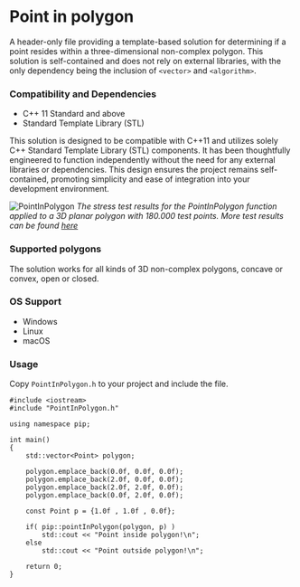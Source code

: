# Point in polygon
A header-only file providing a template-based solution for determining if a point resides within a three-dimensional non-complex polygon. This solution is self-contained and does not rely on external libraries, with the only dependency being the inclusion of `<vector>` and `<algorithm>`.

### Compatibility and Dependencies
- C++ 11 Standard and above
- Standard Template Library (STL)

This solution is designed to be compatible with C++11 and utilizes solely C++ Standard Template Library (STL) components. It has been thoughtfully engineered to function independently without the need for any external libraries or dependencies. This design ensures the project remains self-contained, promoting simplicity and ease of integration into your development environment.<br>

![PointInPolygon](https://github.com/StefanJohnsen/PointInPolygon/blob/main/pictures/pic-01.png)
*The stress test results for the PointInPolygon function applied to a 3D planar polygon with 180.000 test points. More test results can be found [here](Polygons-obj/README.md)*

### Supported polygons
The solution works for all kinds of 3D non-complex polygons, concave or convex, open or closed.

### OS Support
- Windows
- Linux
- macOS

### Usage
Copy `PointInPolygon.h` to your project and include the file.

```
#include <iostream>
#include "PointInPolygon.h"

using namespace pip;

int main()
{
	std::vector<Point> polygon;

	polygon.emplace_back(0.0f, 0.0f, 0.0f);
	polygon.emplace_back(2.0f, 0.0f, 0.0f);
	polygon.emplace_back(2.0f, 2.0f, 0.0f);
	polygon.emplace_back(0.0f, 2.0f, 0.0f);

	const Point p = {1.0f , 1.0f , 0.0f};

	if( pip::pointInPolygon(polygon, p) )
		std::cout << "Point inside polygon!\n";
	else
		std::cout << "Point outside polygon!\n";

	return 0;
}
```
